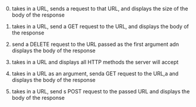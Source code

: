 0. takes in a URL, sends a request to that URL, and displays the size of the body of the response

1. takes in a URL, send a GET request to the URL, and displays the body of the response

2. send a DELETE request to the URL passed as the first argument adn displays the body of the response

3. takes in a URL and displays all HTTP methods the server will accept

4. takes in a URL as an argument, senda GET request to the URL,a and displays the body of the response

5. takes in a URL, send s POST request to the passed URL and displays the body of the response


